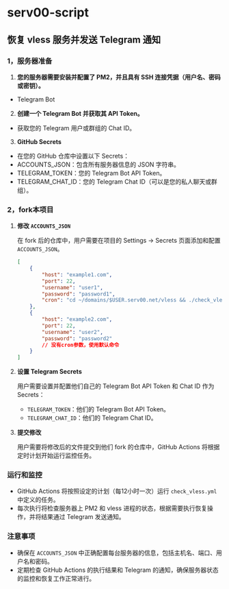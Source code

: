 # serv00-script

## 恢复 vless 服务并发送 Telegram 通知

### 1，服务器准备
1. **您的服务器需要安装并配置了 PM2，并且具有 SSH 连接凭据（用户名、密码或密钥）。**
  - Telegram Bot

2. **创建一个 Telegram Bot 并获取其 API Token。**
  - 获取您的 Telegram 用户或群组的 Chat ID。
3. **GitHub Secrets**
  - 在您的 GitHub 仓库中设置以下 Secrets：
  - ACCOUNTS_JSON：包含所有服务器信息的 JSON 字符串。
  - TELEGRAM_TOKEN：您的 Telegram Bot API Token。
  - TELEGRAM_CHAT_ID：您的 Telegram Chat ID（可以是您的私人聊天或群组）。

### 2，fork本项目
1. **修改 `ACCOUNTS_JSON`**

   在 fork 后的仓库中，用户需要在项目的 Settings -> Secrets 页面添加和配置 `ACCOUNTS_JSON`。

   ```json
   [
       {
           "host": "example1.com",
           "port": 22,
           "username": "user1",
           "password": "password1",
           "cron": "cd ~/domains/$USER.serv00.net/vless && ./check_vless.sh"
       },
       {
           "host": "example2.com",
           "port": 22,
           "username": "user2",
           "password": "password2"
           // 没有cron参数，使用默认命令
       }
   ]

   ```

2. **设置 Telegram Secrets**

   用户需要设置并配置他们自己的 Telegram Bot API Token 和 Chat ID 作为 Secrets：
    - `TELEGRAM_TOKEN`：他们的 Telegram Bot API Token。
    - `TELEGRAM_CHAT_ID`：他们的 Telegram Chat ID。

3. **提交修改**

   用户需要将修改后的文件提交到他们 fork 的仓库中，GitHub Actions 将根据定时计划开始运行监控任务。

### 运行和监控

- GitHub Actions 将按照设定的计划（每12小时一次）运行 `check_vless.yml` 中定义的任务。
- 每次执行将检查服务器上 PM2 和 vless 进程的状态，根据需要执行恢复操作，并将结果通过 Telegram 发送通知。

### 注意事项

- 确保在 `ACCOUNTS_JSON` 中正确配置每台服务器的信息，包括主机名、端口、用户名和密码。
- 定期检查 GitHub Actions 的执行结果和 Telegram 的通知，确保服务器状态的监控和恢复工作正常进行。

